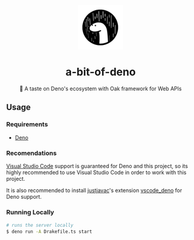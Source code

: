 <div align="center">
  <img 
    src="https://raw.githubusercontent.com/estebanborai/a-bit-of-deno/master/docs/deno.png"
    height="120"
    width="120"
  />
  <h1>a-bit-of-deno</h1>
  <span>🦕 A taste on Deno's ecosystem with Oak framework for Web APIs</span>
</div>

## Usage

### Requirements
- [Deno](https://deno.land/#installation)

### Recomendations
[Visual Studio Code](https://github.com/microsoft/vscode) support is guaranteed for Deno and this project, so its highly recommended
to use Visual Studio Code in order to work with this project.

It is also recommended to install [justjavac](https://github.com/justjavac)'s extension [vscode_deno](https://github.com/denoland/vscode_deno) for Deno support.

### Running Locally

```sh
# runs the server locally
$ deno run -A Drakefile.ts start
```

